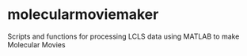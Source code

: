 # molecularmoviemaker
Scripts and functions for processing LCLS data using MATLAB to make Molecular Movies
